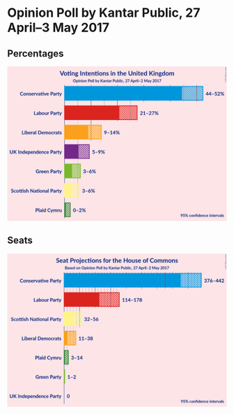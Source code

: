 # Opinion Poll by Kantar Public, 27 April–3 May 2017

## Percentages

![Percentages](2017-05-02-Kantar.png "Percentages")

## Seats

![Seats](2017-05-02-Kantar-seats.png "Seats")

